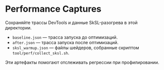 # Performance Captures

Сохраняйте трассы DevTools и данные SkSL-разогрева в этой директории.

- `baseline.json` — трасса запуска до оптимизаций.
- `after.json` — трасса запуска после оптимизаций.
- `sksl_warmup.json` — файлы шейдеров, собранные скриптом `tool/perf/collect_sksl.sh`.

Эти артефакты помогают отслеживать регрессии при профилировании.
